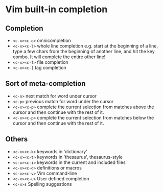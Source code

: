 # Vim built-in completion

## Completion

* `<c-x><c-o>` omnicompletion
* `<c-x><c-l>` whole line completion e.g. start at the beginning of a line, type a few chars from the beginning of another line, and hit the key combo. It will complete the entire other line!
* `<c-x><c-f>` file completion
* `<c-x><c-]` tag completion

## Sort of meta-completion

* `<c-n>` next match for word under cursor
* `<c-p>` previous match for word under the cursor
* `<c-x><c-p>` complete the current selection from matches above the cursor and then continue with the rest of it.
* `<c-x><c-p>` complete the current selection from matches below the cursor and then continue with the rest of it.

## Others

* `<c-x><c-k>` keywords in 'dictionary'
* `<c-x><c-t>` keywords in 'thesaurus', thesaurus-style
* `<c-x><c-i>` keywords in the current and included files
* `<c-x><c-d>` definitions or macros
* `<c-x><c-v>` Vim command-line
* `<c-x><c-u>` User defined completion
* `<c-x>s` Spelling suggestions
